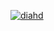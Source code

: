 [![diahd](https://circleci.com/gh/diahd/Movilm-ExpertCourse.svg?style=svg)](https://circleci.com/gh/diahd/Movilm-ExpertCourse)
